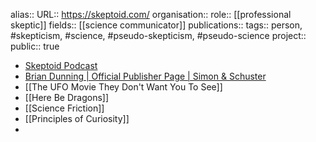 alias::
URL:: https://skeptoid.com/
organisation::
role:: [[professional skeptic]] 
fields:: [[science communicator]] 
publications:: 
tags:: person, #skepticism, #science, #pseudo-skepticism, #pseudo-science 
project:: 
public:: true

- [Skeptoid Podcast](https://skeptoid.com/)
- [Brian Dunning | Official Publisher Page | Simon & Schuster](https://www.simonandschuster.com/authors/Brian-Dunning/127770837)
- [[The UFO Movie They Don't Want You To See]]
- [[Here Be Dragons]]
- [[Science Friction]]
- [[Principles of Curiosity]]
-